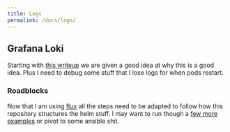 ```yaml
---
title: Logs
permalink: /docs/logs/
---
```


## Grafana Loki

Starting with [this writeup](https://grafana.com/blog/2023/04/12/how-to-collect-and-query-kubernetes-logs-with-grafana-loki-grafana-and-grafana-agent/) we are given a good idea at why this is a good idea. Plus I need to debug some stuff that I lose logs for when pods restart.

### Roadblocks

Now that I am using [flux](https://fluxcd.io/flux/get-started/) all the steps need to be adapted to follow how this repository structures the helm stuff. I may want to run though a [few more examples](https://geek-cookbook.funkypenguin.co.nz/kubernetes/) or pivot to some ansible shit.